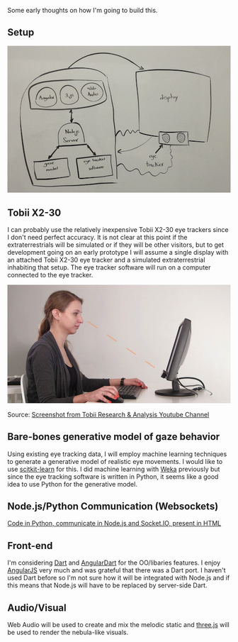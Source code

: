 Some early thoughts on how I'm going to build this.

## Setup

![Setup](../project_images/setup.jpg?raw=true "Setup")

## Tobii X2-30

I can probably use the relatively inexpensive Tobii X2-30 eye trackers since I don't need perfect accuracy. It is not clear at this point if the extraterrestrials will be simulated or if they will be other visitors, but to get development going on an early prototype I will assume a single display with an attached Tobii X2-30 eye tracker and a simulated extraterrestrial inhabiting that setup. The eye tracker software will run on a computer connected to the eye tracker. 

![Tobii X2](../project_images/x2.jpg?raw=true "Tobii X2")

Source: [Screenshot from Tobii Research & Analysis Youtube Channel](http://www.youtube.com/user/TobiiEyeTracking?feature=watch)

## Bare-bones generative model of gaze behavior

Using existing eye tracking data, I will employ machine learning techniques to generate a generative model of realistic eye movements. I would like to use [scitkit-learn](http://scikit-learn.org) for this. I did machine learning with [Weka](http://www.cs.waikato.ac.nz/ml/weka/) previously but since the eye tracking software is written in Python, it seems like a good idea to use Python for the generative model.

## Node.js/Python Communication (Websockets)

[Code in Python, communicate in Node.js and Socket.IO, present in HTML](http://stackoverflow.com/a/13870294/371309)

## Front-end

I'm considering [Dart](https://www.dartlang.org/) and [AngularDart](https://angulardart.org/) for the OO/libaries features. I enjoy [AngularJS](http://angularjs.org/) very much and was grateful that there was a Dart port. I haven't used Dart before so I'm not sure how it will be integrated with Node.js and if this means that Node.js will have to be replaced by server-side Dart.

## Audio/Visual

Web Audio will be used to create and mix the melodic static and [three.js](http://threejs.org/) will be used to render the nebula-like visuals.